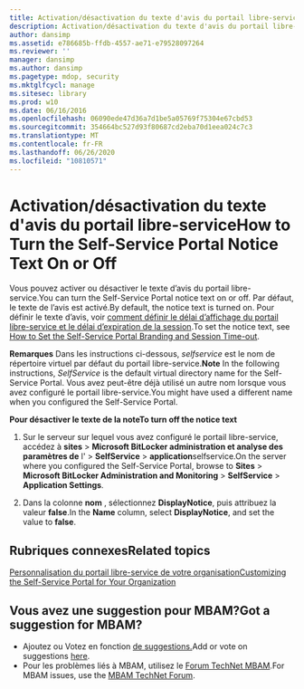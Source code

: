```yaml
---
title: Activation/désactivation du texte d'avis du portail libre-service
description: Activation/désactivation du texte d'avis du portail libre-service
author: dansimp
ms.assetid: e786685b-ffdb-4557-ae71-e79528097264
ms.reviewer: ''
manager: dansimp
ms.author: dansimp
ms.pagetype: mdop, security
ms.mktglfcycl: manage
ms.sitesec: library
ms.prod: w10
ms.date: 06/16/2016
ms.openlocfilehash: 06090ede47d36a7d1be5a05769f75304e67cbd53
ms.sourcegitcommit: 354664bc527d93f80687cd2eba70d1eea024c7c3
ms.translationtype: MT
ms.contentlocale: fr-FR
ms.lasthandoff: 06/26/2020
ms.locfileid: "10810571"
---
```

# <span data-ttu-id="3d635-103">Activation/désactivation du texte d'avis du portail libre-service</span><span class="sxs-lookup"><span data-stu-id="3d635-103">How to Turn the Self-Service Portal Notice Text On or Off</span></span>


<span data-ttu-id="3d635-104">Vous pouvez activer ou désactiver le texte d’avis du portail libre-service.</span><span class="sxs-lookup"><span data-stu-id="3d635-104">You can turn the Self-Service Portal notice text on or off.</span></span> <span data-ttu-id="3d635-105">Par défaut, le texte de l’avis est activé.</span><span class="sxs-lookup"><span data-stu-id="3d635-105">By default, the notice text is turned on.</span></span> <span data-ttu-id="3d635-106">Pour définir le texte d’avis, voir [comment définir le délai d’affichage du portail libre-service et le délai d’expiration de la session](how-to-set-the-self-service-portal-branding-and-session-time-out.md).</span><span class="sxs-lookup"><span data-stu-id="3d635-106">To set the notice text, see [How to Set the Self-Service Portal Branding and Session Time-out](how-to-set-the-self-service-portal-branding-and-session-time-out.md).</span></span>

<span data-ttu-id="3d635-107">**Remarques**  Dans les instructions ci-dessous, *selfservice* est le nom de répertoire virtuel par défaut du portail libre-service.</span><span class="sxs-lookup"><span data-stu-id="3d635-107">**Note** In the following instructions, *SelfService* is the default virtual directory name for the Self-Service Portal.</span></span> <span data-ttu-id="3d635-108">Vous avez peut-être déjà utilisé un autre nom lorsque vous avez configuré le portail libre-service.</span><span class="sxs-lookup"><span data-stu-id="3d635-108">You might have used a different name when you configured the Self-Service Portal.</span></span>

 

**<span data-ttu-id="3d635-109">Pour désactiver le texte de la note</span><span class="sxs-lookup"><span data-stu-id="3d635-109">To turn off the notice text</span></span>**

1.  <span data-ttu-id="3d635-110">Sur le serveur sur lequel vous avez configuré le portail libre-service, accédez à **sites** &gt; **Microsoft BitLocker administration et analyse des paramètres de** l' &gt; **SelfService** &gt; **application**selfservice.</span><span class="sxs-lookup"><span data-stu-id="3d635-110">On the server where you configured the Self-Service Portal, browse to **Sites** &gt; **Microsoft BitLocker Administration and Monitoring** &gt; **SelfService** &gt; **Application Settings**.</span></span>

2.  <span data-ttu-id="3d635-111">Dans la colonne **nom** , sélectionnez **DisplayNotice**, puis attribuez la valeur **false**.</span><span class="sxs-lookup"><span data-stu-id="3d635-111">In the **Name** column, select **DisplayNotice**, and set the value to **false**.</span></span>



## <span data-ttu-id="3d635-112">Rubriques connexes</span><span class="sxs-lookup"><span data-stu-id="3d635-112">Related topics</span></span>


[<span data-ttu-id="3d635-113">Personnalisation du portail libre-service de votre organisation</span><span class="sxs-lookup"><span data-stu-id="3d635-113">Customizing the Self-Service Portal for Your Organization</span></span>](customizing-the-self-service-portal-for-your-organization.md)

 

 

## <span data-ttu-id="3d635-114">Vous avez une suggestion pour MBAM?</span><span class="sxs-lookup"><span data-stu-id="3d635-114">Got a suggestion for MBAM?</span></span>
- <span data-ttu-id="3d635-115">Ajoutez ou Votez en fonction [de suggestions.](http://mbam.uservoice.com/forums/268571-microsoft-bitlocker-administration-and-monitoring)</span><span class="sxs-lookup"><span data-stu-id="3d635-115">Add or vote on suggestions [here](http://mbam.uservoice.com/forums/268571-microsoft-bitlocker-administration-and-monitoring).</span></span> 
- <span data-ttu-id="3d635-116">Pour les problèmes liés à MBAM, utilisez le [Forum TechNet MBAM](https://social.technet.microsoft.com/Forums/home?forum=mdopmbam).</span><span class="sxs-lookup"><span data-stu-id="3d635-116">For MBAM issues, use the [MBAM TechNet Forum](https://social.technet.microsoft.com/Forums/home?forum=mdopmbam).</span></span>



